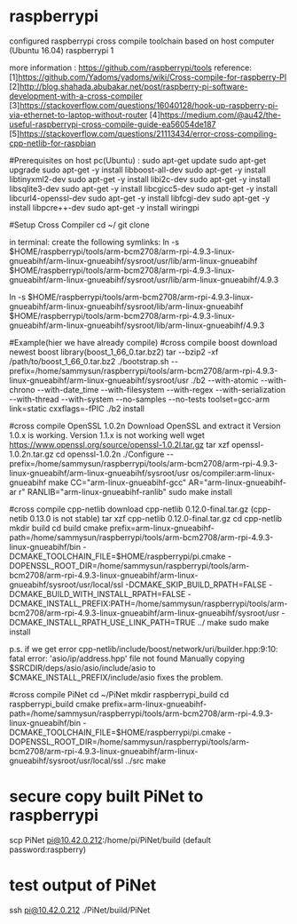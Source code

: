 # raspberrypi
configured raspberrypi cross compile toolchain based on host computer (Ubuntu 16.04) raspberrypi 1

more information : https://github.com/raspberrypi/tools
reference:
[1]https://github.com/Yadoms/yadoms/wiki/Cross-compile-for-raspberry-PI
[2]http://blog.shahada.abubakar.net/post/raspberry-pi-software-development-with-a-cross-compiler
[3]https://stackoverflow.com/questions/16040128/hook-up-raspberry-pi-via-ethernet-to-laptop-without-router
[4]https://medium.com/@au42/the-useful-raspberrypi-cross-compile-guide-ea56054de187
[5]https://stackoverflow.com/questions/21113434/error-cross-compiling-cpp-netlib-for-raspbian

#Prerequisites
on host pc(Ubuntu) : 
    sudo apt-get update
    sudo apt-get upgrade
    sudo apt-get -y install libboost-all-dev
    sudo apt-get -y install libtinyxml2-dev
    sudo apt-get -y install libi2c-dev
    sudo apt-get -y install libsqlite3-dev
    sudo apt-get -y install libcgicc5-dev
    sudo apt-get -y install libcurl4-openssl-dev
    sudo apt-get -y install libfcgi-dev
    sudo apt-get -y install libpcre++-dev
    sudo apt-get -y install wiringpi

#Setup Cross Compiler
cd ~/
git clone 

in terminal: create the following symlinks:
ln -s $HOME/raspberrypi/tools/arm-bcm2708/arm-rpi-4.9.3-linux-gnueabihf/arm-linux-gnueabihf/sysroot/usr/lib/arm-linux-gnueabihf $HOME/raspberrypi/tools/arm-bcm2708/arm-rpi-4.9.3-linux-gnueabihf/arm-linux-gnueabihf/sysroot/usr/lib/arm-linux-gnueabihf/4.9.3

ln -s $HOME/raspberrypi/tools/arm-bcm2708/arm-rpi-4.9.3-linux-gnueabihf/arm-linux-gnueabihf/sysroot/lib/arm-linux-gnueabihf $HOME/raspberrypi/tools/arm-bcm2708/arm-rpi-4.9.3-linux-gnueabihf/arm-linux-gnueabihf/sysroot/lib/arm-linux-gnueabihf/4.9.3

#Example(hier we have already compile)
#cross compile boost
download newest boost library(boost_1_66_0.tar.bz2)
tar --bzip2 -xf /path/to/boost_1_66_0.tar.bz2
./bootstrap.sh --prefix=/home/sammysun/raspberrypi/tools/arm-bcm2708/arm-rpi-4.9.3-linux-gnueabihf/arm-linux-gnueabihf/sysroot/usr
./b2 --with-atomic --with-chrono --with-date_time --with-filesystem --with-regex --with-serialization --with-thread --with-system --no-samples --no-tests toolset=gcc-arm link=static cxxflags=-fPIC
./b2 install

#cross compile OpenSSL 1.0.2n
Download OpenSSL and extract it
    Version 1.0.x is working.
    Version 1.1.x is not working well
wget https://www.openssl.org/source/openssl-1.0.2l.tar.gz
tar xzf openssl-1.0.2n.tar.gz
cd openssl-1.0.2n
./Configure --prefix=/home/sammysun/raspberrypi/tools/arm-bcm2708/arm-rpi-4.9.3-linux-gnueabihf/arm-linux-gnueabihf/sysroot/usr os/compiler:arm-linux-gnueabihf
make CC="arm-linux-gnueabihf-gcc" AR="arm-linux-gnueabihf-ar r" RANLIB="arm-linux-gnueabihf-ranlib"
sudo make install

#cross compile cpp-netlib
download cpp-netlib 0.12.0-final.tar.gz (cpp-netib 0.13.0 is not stable)
tar xzf cpp-netlib 0.12.0-final.tar.gz
cd cpp-netlib
mkdir build
cd build
cmake prefix=arm-linux-gnueabihf- path=/home/sammysun/raspberrypi/tools/arm-bcm2708/arm-rpi-4.9.3-linux-gnueabihf/bin -DCMAKE_TOOLCHAIN_FILE=$HOME/raspberrypi/pi.cmake -DOPENSSL_ROOT_DIR=/home/sammysun/raspberrypi/tools/arm-bcm2708/arm-rpi-4.9.3-linux-gnueabihf/arm-linux-gnueabihf/sysroot/usr/local/ssl -DCMAKE_SKIP_BUILD_RPATH=FALSE -DCMAKE_BUILD_WITH_INSTALL_RPATH=FALSE -DCMAKE_INSTALL_PREFIX:PATH=/home/sammysun/raspberrypi/tools/arm-bcm2708/arm-rpi-4.9.3-linux-gnueabihf/arm-linux-gnueabihf/sysroot/usr -DCMAKE_INSTALL_RPATH_USE_LINK_PATH=TRUE ../
make
sudo make install

p.s. if we get error cpp-netlib/include/boost/network/uri/builder.hpp:9:10: fatal error: 'asio/ip/address.hpp' file not found
Manually copying $SRCDIR/deps/asio/asio/include/asio to $CMAKE_INSTALL_PREFIX/include/asio fixes the problem.

#cross compile PiNet
cd ~/PiNet
mkdir raspberrypi_build
cd raspberrypi_build
cmake prefix=arm-linux-gnueabihf- path=/home/sammysun/raspberrypi/tools/arm-bcm2708/arm-rpi-4.9.3-linux-gnueabihf/bin -DCMAKE_TOOLCHAIN_FILE=$HOME/raspberrypi/pi.cmake -DOPENSSL_ROOT_DIR=/home/sammysun/raspberrypi/tools/arm-bcm2708/arm-rpi-4.9.3-linux-gnueabihf/arm-linux-gnueabihf/sysroot/usr/local/ssl ../src
make

# secure copy built PiNet to raspberrypi 
scp PiNet pi@10.42.0.212:/home/pi/PiNet/build
(default password:raspberry)
# test output of PiNet
ssh pi@10.42.0.212 ./PiNet/build/PiNet


